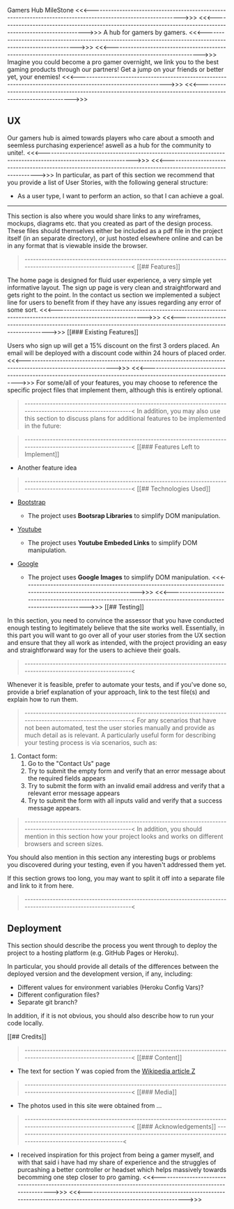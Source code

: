 Gamers Hub MileStone
<<<-------------------------------------------------------------------------------------------------------------->>>
<<<-------------------------------------------------------------------------------------------------------------->>>
A hub for gamers by gamers.
<<<-------------------------------------------------------------------------------------------------------------->>>
<<<-------------------------------------------------------------------------------------------------------------->>>
Imagine you could become a pro gamer overnight, we link you to the best gaming products through our partners! Get a jump on your friends or better yet, your enemies!
<<<-------------------------------------------------------------------------------------------------------------->>>
<<<-------------------------------------------------------------------------------------------------------------->>>
## UX

Our gamers hub is aimed towards players who care about a smooth and seemless purchasing experience! aswell as a hub for the community to unite!.
<<<-------------------------------------------------------------------------------------------------------------->>>
<<<-------------------------------------------------------------------------------------------------------------->>>
In particular, as part of this section we recommend that you provide a list of User Stories, with the following general structure:
- As a user type, I want to perform an action, so that I can achieve a goal.

<!---------------NOT COMPLETED YET----------------->
--------------------------------------------------------------------------------------------------------------
This section is also where you would share links to any wireframes, mockups, diagrams etc. that you created as part of the design process. These files should themselves either be included as a pdf file in the project itself (in an separate directory), or just hosted elsewhere online and can be in any format that is viewable inside the browser.


<!---------------NOT COMPLETED YET----------------->
>--------------------------------------------------------------------------------------------------------------<
[[## Features]]

The home page is designed for fluid user experience, a very simple yet informative layout.
The sign up page is very clean and straightforward and gets right to the point.
In the contact us section we implemented a subject line for users to benefit from if they have any issues regarding any error of some sort.
<<<-------------------------------------------------------------------------------------------------------------->>>
<<<-------------------------------------------------------------------------------------------------------------->>>
[[### Existing Features]]

Users who sign up will get a 15% discount on the first 3 orders placed. An email will be deployed with a discount code within 24 hours of placed order.
<<<-------------------------------------------------------------------------------------------------------------->>>
<<<-------------------------------------------------------------------------------------------------------------->>>
For some/all of your features, you may choose to reference the specific project files that implement them, although this is entirely optional.

<!-----------------NOT YET DECIDED----------------->
>--------------------------------------------------------------------------------------------------------------<
In addition, you may also use this section to discuss plans for additional features to be implemented in the future:

<!-----------------NOT YET DECIDED----------------->
>--------------------------------------------------------------------------------------------------------------<
[[### Features Left to Implement]]
- Another feature idea

<!-----------------NOT YET DECIDED----------------->
>--------------------------------------------------------------------------------------------------------------<
[[## Technologies Used]]

- [Bootstrap](https://getbootstrap.com/)
    - The project uses **Bootsrap Libraries** to simplify DOM manipulation.

- [Youtube](https://www.youtube.com/)
    - The project uses **Youtube Embeded Links** to simplify DOM manipulation.

- [Google](https://www.google.ca/)
    - The project uses **Google Images** to simplify DOM manipulation.
<<<-------------------------------------------------------------------------------------------------------------->>>
<<<-------------------------------------------------------------------------------------------------------------->>>
[[## Testing]]

In this section, you need to convince the assessor that you have conducted enough testing to legitimately believe that the site works well. Essentially, in this part you will want to go over all of your user stories from the UX section and ensure that they all work as intended, with the project providing an easy and straightforward way for the users to achieve their goals.
>--------------------------------------------------------------------------------------------------------------<

Whenever it is feasible, prefer to automate your tests, and if you've done so, provide a brief explanation of your approach, link to the test file(s) and explain how to run them.
>--------------------------------------------------------------------------------------------------------------<
For any scenarios that have not been automated, test the user stories manually and provide as much detail as is relevant. A particularly useful form for describing your testing process is via scenarios, such as:

1. Contact form:
    1. Go to the "Contact Us" page
    2. Try to submit the empty form and verify that an error message about the required fields appears
    3. Try to submit the form with an invalid email address and verify that a relevant error message appears
    4. Try to submit the form with all inputs valid and verify that a success message appears.
>--------------------------------------------------------------------------------------------------------------<
In addition, you should mention in this section how your project looks and works on different browsers and screen sizes.

You should also mention in this section any interesting bugs or problems you discovered during your testing, even if you haven't addressed them yet.

If this section grows too long, you may want to split it off into a separate file and link to it from here.
>--------------------------------------------------------------------------------------------------------------<
## Deployment

This section should describe the process you went through to deploy the project to a hosting platform (e.g. GitHub Pages or Heroku).

In particular, you should provide all details of the differences between the deployed version and the development version, if any, including:
- Different values for environment variables (Heroku Config Vars)?
- Different configuration files?
- Separate git branch?

In addition, if it is not obvious, you should also describe how to run your code locally.


[[## Credits]]
>--------------------------------------------------------------------------------------------------------------<
[[### Content]]
- The text for section Y was copied from the [Wikipedia article Z](https://en.wikipedia.org/wiki/Z)
>--------------------------------------------------------------------------------------------------------------<
[[### Media]]
- The photos used in this site were obtained from ...
>--------------------------------------------------------------------------------------------------------------<
[[### Acknowledgements]]
>--------------------------------------------------------------------------------------------------------------<
- I received inspiration for this project from being a gamer myself, and with that said i have had my share of experience and the struggles of purcashing a better controller or headset which helps massively towards becomming one step closer to pro gaming.
<<<-------------------------------------------------------------------------------------------------------------->>>
<<<-------------------------------------------------------------------------------------------------------------->>>
